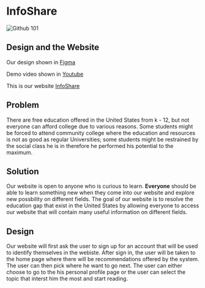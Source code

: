 # InfoShare
![Github 101](https://user-images.githubusercontent.com/88296782/184467289-7b7b0f3e-cba6-46da-8344-ad645e62da8a.png)

## Design and the Website
Our design shown in [Figma](https://www.figma.com/file/4d9zhQbI47duD4FHCY2iJN/August-12-14-Hackathon?node-id=0%3A1)

Demo video shown in [Youtube](https://youtu.be/PQf0_v_qKDc)

This is our website [InfoShare](https://augusthackathon2022-9py1ox1yc-sciencepotato.vercel.app/)
## Problem
There are free education offered in the United States from k - 12, but not everyone can afford college due to various reasons. Some students might be forced to attend community college where the education and resources is not as good as regular Universities; some students might be restrained by the social class he is in therefore he performed his potential to the maximum.  

## Solution
Our website is open to anyone who is curious to learn. **Everyone** should be able to learn something new when they come into our website and explore new possbility on different fields. The goal of our website is to resolve the education gap that exist in the United States by allowing everyone to access our website that will contain many useful information on different fields.

## Design 
Our website will first ask the user to sign up for an account that will be used to identify themselves in the webiste. After sign in, the user will be taken to the home page where there will be recommendations offered by the system. The user can then pick where he want to go next. The user can either choose to go to the his personal profile page or the user can select the topic that interst him the most and start reading. 
